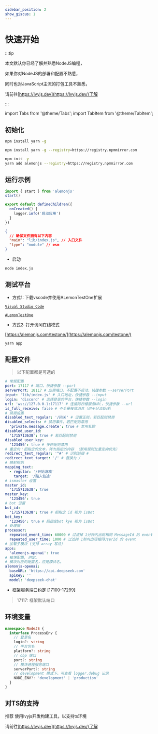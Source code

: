 ```yaml
---
sidebar_position: 2
show_giscus: 1
---
```


# 快速开始

:::tip

本文默认你已经了解并熟悉NodeJS编程，

如果你对NodeJS的部署和配置不熟悉，

同时也对JavaScript主流的打包工具不熟悉，

请前往[https://lvyjs.dev](https://lvyjs.dev/)了解

:::

import Tabs from '@theme/Tabs';
import TabItem from '@theme/TabItem';

## 初始化

<Tabs>
  <TabItem value="0" label="npmjs" default>
   
```sh title="文档统一采用yarn依赖工具"
npm install yarn -g 
```

  </TabItem>

  <TabItem value="1" label="npmmirror">
 
```sh title="文档统一采用yarn依赖工具"
npm install yarn -g --registry=https://registry.npmmirror.com
```

```sh
npm init -y
yarn add alemonjs --registry=https://registry.npmmirror.com
```

  </TabItem>
</Tabs>

## 运行示例

```js title="index.js"
import { start } from 'alemonjs'
start()
```

```js title="lib/index.js"
export default defineChildren({
  onCreated() {
    logger.info('启动应用')
  }
})
```

```json title="package.json"
{
  // 确保文件拥有以下内容
  "main": "lib/index.js", // 入口文件
  "type": "module" // esm
}
```

- 启动

```sh
node index.js
```

## 测试平台

- 方式1: 下载vscode并使用ALemonTestOne扩展

[`Visual Studio Code`](https://code.visualstudio.com/)

[`ALemonTestOne`](https://marketplace.visualstudio.com/items?itemName=lemonadex.alemonjs-testone)

- 方式2: 打开访问在线模式

[https://alemonjs.com/testone/](https://alemonjs.com/testone/)

```sh
yarn app
```

## 配置文件

> 以下配置都是可选的

```yaml title="alemon.config.yaml"
# 常规配置
port: 17117 # 端口，快捷参数 --port
serverPort: 18117 # 应用端口，不配置不启动，快捷参数 --serverPort
input: 'lib/index.js' # 入口地址，快捷参数 --input
login: 'discord' # 选择登录的平台，快捷参数 --login
url: 'ws://127.0.0.1:17117' # 连接阿柠檬服务URL，快捷参数 --url
is_full_receive: false # 不全量接收消息（用于分流处理）
# 禁用设置
disabled_text_regular: '/闭关' # 设置正则，若匹配则禁用
disabled_selects: # 禁用事件。若匹配则禁用
  'private.message.create': true # 禁用私聊
disabled_user_id:
  '1715713638': true # 若匹配则禁用
disabled_user_key:
  '123456': true # 多匹配则禁用
# 重定向：把指定的文本，转为指定的内容 （禁用规则比重定向优先）
redirect_text_regular: '^#' # 识别前缀 #
redirect_text_target: '/' # 替换为 /
# 映射规则
mapping_text:
  - regular: '/开始游戏'
    target: '/踏入仙途'
# ismaster 设置
master_id:
  '1715713638': true
master_key:
  '123456': true
# bot 设置
bot_id:
  '1715713638': true # 把指定 id 视为 isBot
bot_key:
  '123456': true # 把指定bot kye 视为 isBot
# 处理器
processor:
  repeated_event_time: 60000 # 过滤掉 1分钟内出现相同 MessageId 的 event
  repeated_user_time: 1000 # 过滤掉 1秒内出现相同UserId 的 event
# 加载子模块 (支持 array 写法)
apps:
  'alemonjs-openai': true
# 模块配置, 约定。
# 模块对应的配置名，应是模块名。
alemonjs-openai:
  baseURL: 'https://api.deepseek.com'
  apiKey: ''
  model: 'deepseek-chat'
```

- 框架服务端口约定 [17100-17299]

> 17117: 框架默认端口

## 环境变量

```ts
namespace NodeJS {
  interface ProcessEnv {
    // 登录名
    login?: string
    // 平台包名
    platform?: string
    // cbp 端口
    port?: string
    // 模块进程服务端口
    serverPort?: string
    // development 模式下。可查看 logger.debug 记录
    NODE_ENV?: 'development' | 'production'
  }
}
```

## 对TS的支持

推荐 使用lvyjs开发构建工具，以支持ts环境

请前往[https://lvyjs.dev](https://lvyjs.dev/)了解
